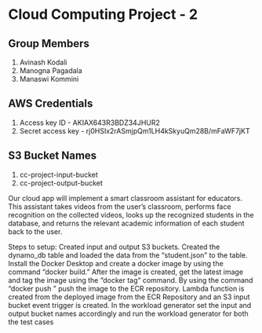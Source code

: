 # Cloud Computing Project - 2

## Group Members

1. Avinash Kodali
2. Manogna Pagadala
3. Manaswi Kommini

## AWS Credentials

1. Access key ID - AKIAX643R3BDZ34JHUR2
2. Secret access key - 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

## S3 Bucket Names

1. cc-project-input-bucket
2. cc-project-output-bucket

Our cloud app will implement a smart classroom assistant for educators. This assistant takes videos from the user’s classroom, performs face recognition on the collected videos, looks up the recognized students in the database, and returns the relevant academic information of each student back to the user.

Steps to setup:
Created input and output S3 buckets.
Created the dynamo_db table and loaded the data from the “student.json” to the table.
Install the Docker Desktop and create a docker image by using the command “docker build.”
After the image is created, get the latest image and tag the image using the “docker tag“ command. By using the command “docker push ” push the image to the ECR repository.
Lambda function is created from the deployed image from the ECR Repository and an S3 input bucket event trigger is created.
In the workload generator set the input and output bucket names accordingly and run the
workload generator for both the test cases
